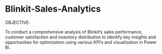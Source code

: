 # Blinkit-Sales-Analytics
OBJECTIVE:

To conduct a comprehensive analysis of Blinkit’s sales performance, customer satisfaction and
inventory distribution to identify key insights and opportunities for optimization using various KPI’s 
and visualization in Power BI.

